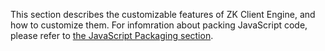 This section describes the customizable features of ZK Client Engine,
and how to customize them. For infomration about packing JavaScript
code, please refer to [the JavaScript Packaging section]({{site.baseurl}}/zk_client_side_ref/general_control/javascript_packaging).
